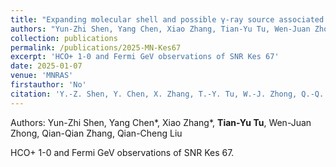 ```yaml
---
title: "Expanding molecular shell and possible γ-ray source associated with supernova remnant kesteven 67 "
authors: "Yun-Zhi Shen, Yang Chen, Xiao Zhang, Tian-Yu Tu, Wen-Juan Zhong, Qian-Qian Zhang, Qian-Cheng Liu"
collection: publications
permalink: /publications/2025-MN-Kes67
excerpt: 'HCO+ 1-0 and Fermi GeV observations of SNR Kes 67'
date: 2025-01-07
venue: 'MNRAS'
firstauthor: 'No'
citation: 'Y.-Z. Shen, Y. Chen, X. Zhang, T.-Y. Tu, W.-J. Zhong, Q.-Q. Zhang, Q.-C. Liu, 2025, MNRAS, 537, 464'
---
```

Authors: Yun-Zhi Shen, Yang Chen*, Xiao Zhang*, **Tian-Yu Tu**, Wen-Juan Zhong, Qian-Qian Zhang, Qian-Cheng Liu

HCO+ 1-0 and Fermi GeV observations of SNR Kes 67. 
